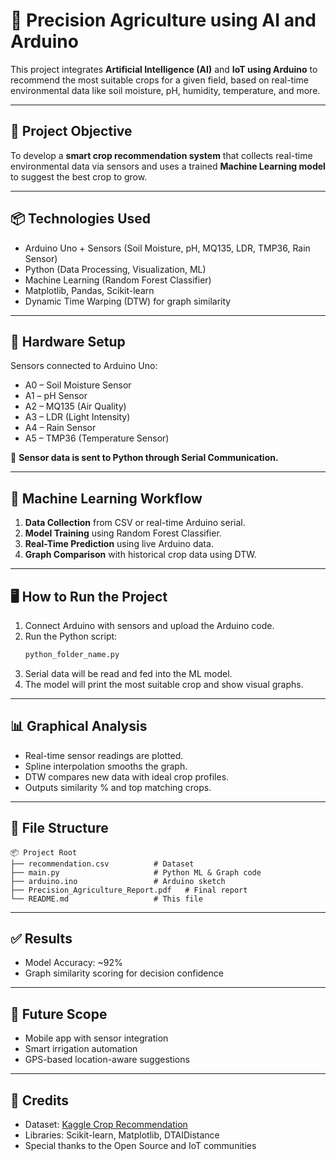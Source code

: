 # 🌾 Precision Agriculture using AI and Arduino

This project integrates **Artificial Intelligence (AI)** and **IoT using Arduino** to recommend the most suitable crops for a given field, based on real-time environmental data like soil moisture, pH, humidity, temperature, and more.

---

## 📌 Project Objective

To develop a **smart crop recommendation system** that collects real-time environmental data via sensors and uses a trained **Machine Learning model** to suggest the best crop to grow.

---

## 📦 Technologies Used

- Arduino Uno + Sensors (Soil Moisture, pH, MQ135, LDR, TMP36, Rain Sensor)
- Python (Data Processing, Visualization, ML)
- Machine Learning (Random Forest Classifier)
- Matplotlib, Pandas, Scikit-learn
- Dynamic Time Warping (DTW) for graph similarity

---

## 🔧 Hardware Setup

Sensors connected to Arduino Uno:
- A0 – Soil Moisture Sensor  
- A1 – pH Sensor  
- A2 – MQ135 (Air Quality)  
- A3 – LDR (Light Intensity)  
- A4 – Rain Sensor  
- A5 – TMP36 (Temperature Sensor)

📍 **Sensor data is sent to Python through Serial Communication.**

---

## 🧠 Machine Learning Workflow

1. **Data Collection** from CSV or real-time Arduino serial.
2. **Model Training** using Random Forest Classifier.
3. **Real-Time Prediction** using live Arduino data.
4. **Graph Comparison** with historical crop data using DTW.

---

## 🖥️ How to Run the Project

1. Connect Arduino with sensors and upload the Arduino code.
2. Run the Python script:
   ```bash
   python_folder_name.py
   ```
3. Serial data will be read and fed into the ML model.
4. The model will print the most suitable crop and show visual graphs.

---

## 📊 Graphical Analysis

- Real-time sensor readings are plotted.
- Spline interpolation smooths the graph.
- DTW compares new data with ideal crop profiles.
- Outputs similarity % and top matching crops.

---

## 📁 File Structure

```
📦 Project Root
├── recommendation.csv          # Dataset
├── main.py                     # Python ML & Graph code
├── arduino.ino                 # Arduino sketch
├── Precision_Agriculture_Report.pdf   # Final report
└── README.md                   # This file
```

---

## ✅ Results

- Model Accuracy: ~92%   
- Graph similarity scoring for decision confidence

---

## 🚀 Future Scope

- Mobile app with sensor integration  
- Smart irrigation automation  
- GPS-based location-aware suggestions  

---

## 📝 Credits

- Dataset: [Kaggle Crop Recommendation](https://www.kaggle.com/datasets)
- Libraries: Scikit-learn, Matplotlib, DTAIDistance
- Special thanks to the Open Source and IoT communities
